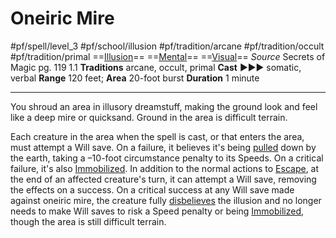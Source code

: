 # Oneiric Mire
#pf/spell/level_3 #pf/school/illusion #pf/tradition/arcane #pf/tradition/occult #pf/tradition/primal
==[Illusion](../../../Traits/Illusion.md)== ==[Mental](../../../Traits/Mental.md)== ==[Visual](../../../Traits/Visual.md)==
*Source* Secrets of Magic pg. 119 1.1
**Traditions** arcane, occult, primal
**Cast** ►►► somatic, verbal
**Range** 120 feet; **Area** 20-foot burst
**Duration** 1 minute

---
You shroud an area in illusory dreamstuff, making the ground look and feel like a deep mire or quicksand. Ground in the area is difficult terrain.

Each creature in the area when the spell is cast, or that enters the area, must attempt a Will save. On a failure, it believes it's being [pulled](../../../Rules/Forced%20Movement.md) down by the earth, taking a –10-foot circumstance penalty to its Speeds. On a critical failure, it's also [Immobilized](../../../Conditions/Immobilized.md). In addition to the normal actions to [Escape](../../../Actions/Escape.md), at the end of an affected creature's turn, it can attempt a Will save, removing the effects on a success. On a critical success at any Will save made against oneiric mire, the creature fully [disbelieves](../../../Rules/Disbelieving%20an%20Illusion.md) the illusion and no longer needs to make Will saves to risk a Speed penalty or being [Immobilized](../../../Conditions/Immobilized.md), though the area is still difficult terrain.